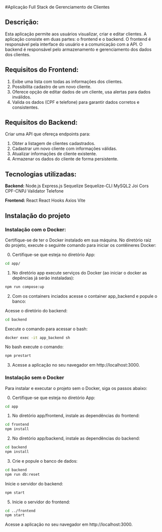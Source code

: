 #Aplicação Full Stack de Gerenciamento de Clientes

## Descrição:

Esta aplicação permite aos usuários visualizar, criar e editar clientes. A aplicação consiste em duas partes: o frontend e o backend. O frontend é responsável pela interface do usuário e a comunicação com a API. O backend é responsável pelo armazenamento e gerenciamento dos dados dos clientes.

## Requisitos do Frontend:

1. Exibe uma lista com todas as informações dos clientes.
2. Possibilita cadastro de um novo cliente.
3. Oferece opção de editar dados de um cliente, usa alertas para dados inválidos. 
4. Valida os dados (CPF e telefone) para garantir dados corretos e consistentes. 

## Requisitos do Backend:

Criar uma API que ofereça endpoints para:
1. Obter a listagem de clientes cadastrados.
2. Cadastrar um novo cliente com informações válidas.
3. Atualizar informações de cliente existente.
4. Armazenar os dados do cliente de forma persistente.

## Tecnologias utilizadas:

 **Backend:** 
  Node.js
  Express.js
  Sequelize
  Sequelize-CLI
  MySQL2
  Joi
  Cors
  CPF-CNPJ Validator
  Telefone
  
 **Frontend:** 
  React
  React Hooks
  Axios
  Vite


## Instalação do projeto

### Instalação com o Docker:
Certifique-se de ter o Docker instalado em sua máquina.
No diretório raiz do projeto, execute o seguinte comando para iniciar os contêineres Docker:

0. Certifique-se que esteja no diretório App:
```sh
cd app/
```

1. No diretório app execute serviços do Docker (ao iniciar o docker as depências já serão instaladas):
```sh
npm run compose:up
```
2. Com os containers inciados acesse o container app_backend e popule o banco:

Acesse o diretório do backend:
```sh
cd backend
```
Execute o comando para acessar o bash:
```sh
docker exec -it app_backend sh
```

No bash execute o comando:
```sh
npm prestart 
```

3. Acesse a aplicação no seu navegador em http://localhost:3000.

### Instalação sem o Docker
Para instalar e executar o projeto sem o Docker, siga os passos abaixo:

0. Certifique-se que esteja no diretório App:
```sh
cd app
```

1. No diretório app/frontend, instale as dependências do frontend:
```sh
cd frontend
npm install
```

2. No diretório app/backend, instale as dependências do backend:
```sh
cd backend
npm install
```

3. Crie e popule o banco de dados:
```sh
cd backend
npm run db:reset
```
Inicie o servidor do backend:
```sh
npm start
```

5. Inicie o servidor do frontend:
```sh
cd ../frontend
npm start
```

Acesse a aplicação no seu navegador em http://localhost:3000.
